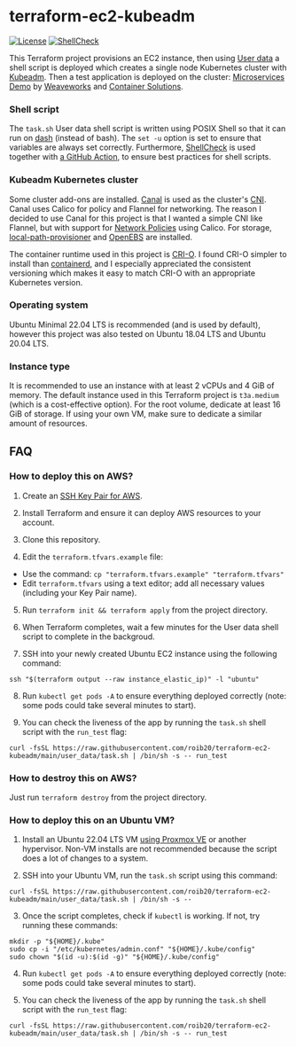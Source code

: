 # terraform-ec2-kubeadm

[![License](https://img.shields.io/badge/license-Apache--2.0-green)](https://opensource.org/license/apache2-0/)
[![ShellCheck](https://github.com/roib20/terraform-ec2-kubeadm/actions/workflows/shellcheck.yml/badge.svg)](https://github.com/roib20/terraform-ec2-kubeadm/actions/workflows/shellcheck.yml)

This Terraform project provisions an EC2 instance, then using [User data](https://docs.aws.amazon.com/AWSEC2/latest/UserGuide/user-data.html) a shell script is deployed which creates a single node Kubernetes cluster with [Kubeadm](https://kubernetes.io/docs/reference/setup-tools/kubeadm/). Then a test application is deployed on the cluster: [Microservices Demo](https://microservices-demo.github.io/) by [Weaveworks](https://www.weave.works/) and [Container Solutions](https://www.container-solutions.com/).

### Shell script
The `task.sh` User data shell script is written using POSIX Shell so that it can run on [dash](https://wiki.ubuntu.com/DashAsBinSh) (instead of bash). The `set -u` option is set to ensure that variables are always set correctly. Furthermore, [ShellCheck](https://github.com/koalaman/shellcheck) is used together with [a GitHub Action](https://github.com/marketplace/actions/shellcheck), to ensure best practices for shell scripts.

### Kubeadm Kubernetes cluster
Some cluster add-ons are installed. [Canal](https://docs.tigera.io/calico/latest/getting-started/kubernetes/flannel/) is used as the cluster's [CNI](https://github.com/containernetworking/cni). Canal uses Calico for policy and Flannel for networking. The reason I decided to use Canal for this project is that I wanted a simple CNI like Flannel, but with support for [Network Policies](https://kubernetes.io/docs/concepts/services-networking/network-policies/) using Calico. For storage, [local-path-provisioner](https://github.com/rancher/local-path-provisioner) and [OpenEBS](https://openebs.io/) are installed.

The container runtime used in this project is [CRI-O](https://github.com/cri-o/cri-o). I found CRI-O simpler to install than [containerd](https://containerd.io/), and I especially appreciated the consistent versioning which makes it easy to match CRI-O with an appropriate Kubernetes version.

### Operating system
Ubuntu Minimal 22.04 LTS is recommended (and is used by default), however this project was also tested on Ubuntu 18.04 LTS and Ubuntu 20.04 LTS.

### Instance type
It is recommended to use an instance with at least 2 vCPUs and 4 GiB of memory. The default instance used in this Terraform project is `t3a.medium` (which is a cost-effective option). For the root volume, dedicate at least 16 GiB of storage. If using your own VM, make sure to dedicate a similar amount of resources.

## FAQ
### How to deploy this on AWS?
1) Create an [SSH Key Pair for AWS](https://docs.aws.amazon.com/AWSEC2/latest/UserGuide/ec2-key-pairs.html).

2) Install Terraform and ensure it can deploy AWS resources to your account.

3) Clone this repository.

4) Edit the `terraform.tfvars.example` file:
* Use the command: `cp "terraform.tfvars.example" "terraform.tfvars"`
* Edit `terraform.tfvars` using a text editor; add all necessary values (including your Key Pair name).

5) Run `terraform init && terraform apply` from the project directory.

6) When Terraform completes, wait a few minutes for the User data shell script to complete in the backgroud.

7) SSH into your newly created Ubuntu EC2 instance using the following command:
```
ssh "$(terraform output --raw instance_elastic_ip)" -l "ubuntu"
```

8) Run `kubectl get pods -A` to ensure everything deployed correctly (note: some pods could take several minutes to start).

9) You can check the liveness of the app by running the `task.sh` shell script with the `run_test` flag:
```
curl -fsSL https://raw.githubusercontent.com/roib20/terraform-ec2-kubeadm/main/user_data/task.sh | /bin/sh -s -- run_test
```

### How to destroy this on AWS?
Just run `terraform destroy` from the project directory.

### How to deploy this on an Ubuntu VM?
1) Install an Ubuntu 22.04 LTS VM [using Proxmox VE](https://github.com/roib20/proxmox-scripts/tree/main/proxmox-cloudinit-script) or another hypervisor. Non-VM installs are not recommended because the script does a lot of changes to a system.

2) SSH into your Ubuntu VM, run the `task.sh` script using this command:
```
curl -fsSL https://raw.githubusercontent.com/roib20/terraform-ec2-kubeadm/main/user_data/task.sh | /bin/sh -s --
```

3) Once the script completes, check if `kubectl` is working. If not, try running these commands:
```
mkdir -p "${HOME}/.kube"
sudo cp -i "/etc/kubernetes/admin.conf" "${HOME}/.kube/config"
sudo chown "$(id -u):$(id -g)" "${HOME}/.kube/config"
```

4) Run `kubectl get pods -A` to ensure everything deployed correctly (note: some pods could take several minutes to start).

5) You can check the liveness of the app by running the `task.sh` shell script with the `run_test` flag:
```
curl -fsSL https://raw.githubusercontent.com/roib20/terraform-ec2-kubeadm/main/user_data/task.sh | /bin/sh -s -- run_test
```
